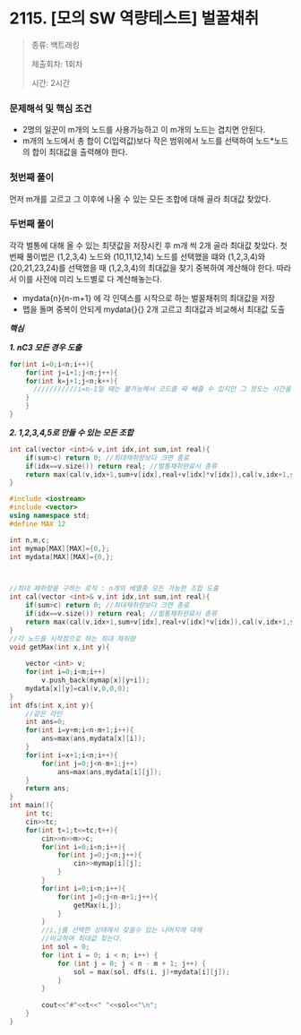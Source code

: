 

# 2115. [모의 SW 역량테스트] 벌꿀채취 

> [문제]: https://swexpertacademy.com/main/code/problem/problemDetail.do?contestProbId=AV5V4A46AdIDFAWu
>
> 종류: 백트래킹
>
> 제출회차: 1회차
>
> 시간: 2시간

### 문제해석 및 핵심 조건

- 2명의 일꾼이 m개의 노드를 사용가능하고 이 m개의 노드는 겹치면 안된다.
- m개의 노드에서 총 합이 C(입력값)보다 작은 범위에서 노드를 선택하여 노드*노드의 합이 최대값을 출력해야 한다.



### 첫번째 풀이

먼저 m개를 고르고 그 이후에 나올 수 있는 모든 조합에 대해 골라 최대값 찾았다.



### 두번째 풀이

각각 벌통에 대해 올 수 있는 최댓값을 저장시킨 후 m개 씩 2개 골라 최대값 찾았다. 첫번째 풀이법은 (1,2,3,4) 노드와 (10,11,12,14) 노드를 선택했을 떄와 (1,2,3,4)와 (20,21,23,24)를 선택했을 때 (1,2,3,4)의 최대값을 찾기 중복하여 계산해야 한다. 따라서 이를 사전에 미리 노드별로 다 계산해놓는다.

- mydata{n}{n-m+1} 에 각 인덱스를 시작으로 하는 벌꿀채취의 최대값을 저장
- 맵을 돌며 중복이 안되게 mydata{}{} 2개 고르고 최대값과 비교해서 최대값 도출

***핵심***

***1. nC3 모든 경우 도출***

```c++
for(int i=0;i<n;i++){
	for(int j=i+1;j<n;j++){
    for(int k=j+1;j<n;k++){
      ///////////i=n-1일 때는 불가능해서 코드를 짜 빼줄 수 있지만 그 정도는 시간을 얼마 잡아먹지 않는다.
    }
	}
}
```

***2. 1,2,3,4,5로 만들 수 있는 모든 조합***

``` c++
int cal(vector <int>& v,int idx,int sum,int real){
    if(sum>c) return 0; //최대채취량보다 크면 종료
    if(idx==v.size()) return real; //벌통채취완료시 종류
    return max(cal(v,idx+1,sum+v[idx],real+v[idx]*v[idx]),cal(v,idx+1,sum,real));
}
```



```c++
#include <iostream>
#include <vector>
using namespace std;
#define MAX 12

int n,m,c;
int mymap[MAX][MAX]={0,};
int mydata[MAX][MAX]={0,};



//최대 채취량을 구하는 로직 : n개의 배열중 모든 가능한 조합 도출
int cal(vector <int>& v,int idx,int sum,int real){
    if(sum>c) return 0; //최대채취량보다 크면 종료
    if(idx==v.size()) return real; //벌통채취완료시 종류
    return max(cal(v,idx+1,sum+v[idx],real+v[idx]*v[idx]),cal(v,idx+1,sum,real));
}
//각 노드를 시작점으로 하는 최대 채취량
void getMax(int x,int y){
    
    vector <int> v;
    for(int i=0;i<m;i++)
        v.push_back(mymap[x][y+i]);
    mydata[x][y]=cal(v,0,0,0);
}
int dfs(int x,int y){
    //같은 라인
    int ans=0;
    for(int i=y+m;i<n-m+1;i++){
        ans=max(ans,mydata[x][i]);
    }
    for(int i=x+1;i<n;i++){
        for(int j=0;j<n-m+1;j++)
            ans=max(ans,mydata[i][j]);
    }
    return ans;
}
int main(){
    int tc;
    cin>>tc;
    for(int t=1;t<=tc;t++){
        cin>>n>>m>>c;
        for(int i=0;i<n;i++){
            for(int j=0;j<n;j++){
                cin>>mymap[i][j];
            }
        }
        for(int i=0;i<n;i++){
            for(int j=0;j<n-m+1;j++){
                getMax(i,j);
            }
        }
        //i,j를 선택한 상태에서 찾을수 있는 나머지에 대해
        //비교하여 최대값 찾는다.
        int sol = 0;
        for (int i = 0; i < n; i++) {
            for (int j = 0; j < n - m + 1; j++) {
                sol = max(sol, dfs(i, j)+mydata[i][j]);
            }
        }
        
        cout<<"#"<<t<<" "<<sol<<"\n";
    }
}

```

